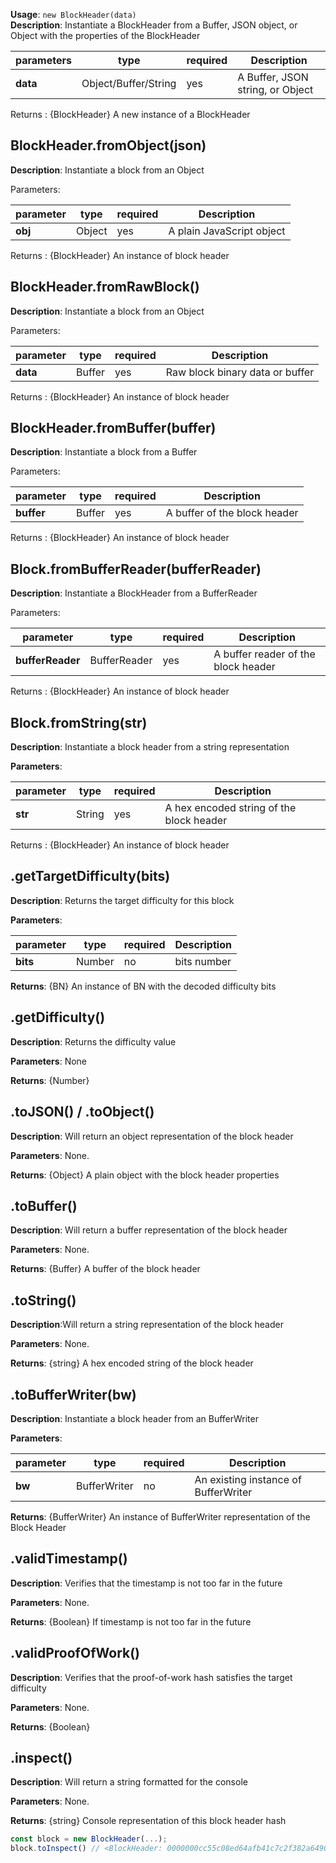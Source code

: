 **Usage**: `new BlockHeader(data)`  
**Description**: Instantiate a BlockHeader from a Buffer, JSON object, or Object with the properties of the BlockHeader

| parameters                                | type                   | required           | Description                                                                                                                                                                    |  
|-------------------------------------------|------------------------|--------------------| ------------------------------------------------------------------------------------------------------------------------------------------------------------------------------ |
| **data**                                  | Object/Buffer/String   | yes                | A Buffer, JSON string, or Object                            |

Returns : {BlockHeader} A new instance of a BlockHeader


## BlockHeader.fromObject(json)

**Description**: Instantiate a block from an Object

Parameters: 

| parameter                                | type            | required           | Description                                                                                                                                                                    |  
|-------------------------------------------|-----------------|--------------------| ------------------------------------------------------------------------------------------------------------------------------------------------------------------------------ |
| **obj**                                   | Object          | yes                | A plain JavaScript object                                                                                                                              |

Returns : {BlockHeader} An instance of block header


## BlockHeader.fromRawBlock()
**Description**: Instantiate a block from an Object

Parameters: 

| parameter                                | type            | required           | Description                                                                                                                                                                    |  
|------------------------------------------|-----------------|--------------------| ------------------------------------------------------------------------------------------------------------------------------------------------------------------------------ |
| **data**                                 | Buffer          | yes                | Raw block binary data or buffer                                                                                                         |

Returns : {BlockHeader} An instance of block header


## BlockHeader.fromBuffer(buffer)
**Description**: Instantiate a block from a Buffer

Parameters: 

| parameter                                | type            | required           | Description                                                                                                                                                                    |  
|------------------------------------------|-----------------|--------------------| ------------------------------------------------------------------------------------------------------------------------------------------------------------------------------ |
| **buffer**                               | Buffer          | yes                | A buffer of the block header                                                                                                                |

Returns : {BlockHeader} An instance of block header


## Block.fromBufferReader(bufferReader)

**Description**: Instantiate a BlockHeader from a BufferReader

Parameters: 

| parameter                                | type            | required           | Description                                                                                                                                                                    |  
|-------------------------------------------|-----------------|--------------------| ------------------------------------------------------------------------------------------------------------------------------------------------------------------------------ |
| **bufferReader**                          | BufferReader    | yes                | A buffer reader of the block header                                                                                                                              |

Returns : {BlockHeader} An instance of block header

## Block.fromString(str)
**Description**: Instantiate a block header from a string representation

**Parameters**:

| parameter                                | type            | required           | Description                                                                                                                                                                    |  
|------------------------------------------|-----------------|--------------------| ------------------------------------------------------------------------------------------------------------------------------------------------------------------------------ |
| **str**                                  | String          | yes                | A hex encoded string of the block header                                                                                                             |

Returns : {BlockHeader} An instance of block header

## .getTargetDifficulty(bits)

**Description**: Returns the target difficulty for this block

**Parameters**:

| parameter                                | type            | required           | Description                                                                                                                                                                    |  
|------------------------------------------|-----------------|--------------------| ------------------------------------------------------------------------------------------------------------------------------------------------------------------------------ |
| **bits**                                 | Number          | no                 | bits number                                                                                                       |

**Returns**: {BN} An instance of BN with the decoded difficulty bits

## .getDifficulty()

**Description**: Returns the difficulty value

**Parameters**: None

**Returns**: {Number}

## .toJSON() / .toObject()
**Description**: Will return an object representation of the block header

**Parameters**: None.  

**Returns**: {Object} A plain object with the block header properties

## .toBuffer()
**Description**: Will return a buffer representation of the block header

**Parameters**: None.  

**Returns**: {Buffer} A buffer of the block header
## .toString()
**Description**:Will return a string representation of the block header

**Parameters**: None.  

**Returns**: {string} A hex encoded string of the block header

## .toBufferWriter(bw)
**Description**: Instantiate a block header from an BufferWriter

**Parameters**:

| parameter                                 | type            | required           | Description                                                                                                                                                                    |  
|-------------------------------------------|-----------------|--------------------| ------------------------------------------------------------------------------------------------------------------------------------------------------------------------------ |
| **bw**                                    | BufferWriter    | no                 | An existing instance of BufferWriter                                                                                                                  |

**Returns**: {BufferWriter} An instance of BufferWriter representation of the Block Header

## .validTimestamp()
**Description**: Verifies that the timestamp is not too far in the future

**Parameters**: None.  

**Returns**: {Boolean} If timestamp is not too far in the future

## .validProofOfWork()
**Description**: Verifies that the proof-of-work hash satisfies the target difficulty

**Parameters**: None.  

**Returns**: {Boolean}
## .inspect()
**Description**: Will return a string formatted for the console

**Parameters**: None.  

**Returns**: {string} Console representation of this block header hash

```js
const block = new BlockHeader(...);
block.toInspect() // <BlockHeader: 0000000cc55c08ed64afb41c7c2f382a64901eadfcc6663c4e70987fdc0e8401>
```


